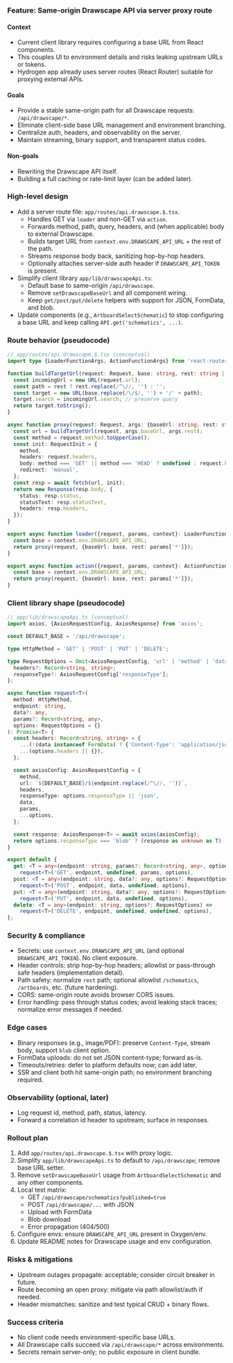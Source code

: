 ### Feature: Same-origin Drawscape API via server proxy route

#### Context
- Current client library requires configuring a base URL from React components.
- This couples UI to environment details and risks leaking upstream URLs or tokens.
- Hydrogen app already uses server routes (React Router) suitable for proxying external APIs.

#### Goals
- Provide a stable same-origin path for all Drawscape requests: `/api/drawscape/*`.
- Eliminate client-side base URL management and environment branching.
- Centralize auth, headers, and observability on the server.
- Maintain streaming, binary support, and transparent status codes.

#### Non-goals
- Rewriting the Drawscape API itself.
- Building a full caching or rate-limit layer (can be added later).

### High-level design
- Add a server route file: `app/routes/api.drawscape.$.tsx`.
  - Handles GET via `loader` and non-GET via `action`.
  - Forwards method, path, query, headers, and (when applicable) body to external Drawscape.
  - Builds target URL from `context.env.DRAWSCAPE_API_URL` + the rest of the path.
  - Streams response body back, sanitizing hop-by-hop headers.
  - Optionally attaches server-side auth header if `DRAWSCAPE_API_TOKEN` is present.
- Simplify client library `app/lib/drawscapeApi.ts`:
  - Default base to same-origin `/api/drawscape`.
  - Remove `setDrawscapeBaseUrl` and all component wiring.
  - Keep `get/post/put/delete` helpers with support for JSON, FormData, and blob.
- Update components (e.g., `ArtboardSelectSchematic`) to stop configuring a base URL and keep calling `API.get('schematics', ...)`.

### Route behavior (pseudocode)
```ts
// app/routes/api.drawscape.$.tsx (conceptual)
import type {LoaderFunctionArgs, ActionFunctionArgs} from 'react-router';

function buildTargetUrl(request: Request, base: string, rest: string | undefined) {
  const incomingUrl = new URL(request.url);
  const path = rest ? rest.replace(/^\//, '') : '';
  const target = new URL(base.replace(/\/$/, '') + '/' + path);
  target.search = incomingUrl.search; // preserve query
  return target.toString();
}

async function proxy(request: Request, args: {baseUrl: string; rest: string | undefined}) {
  const url = buildTargetUrl(request, args.baseUrl, args.rest);
  const method = request.method.toUpperCase();
  const init: RequestInit = {
    method,
    headers: request.headers,
    body: method === 'GET' || method === 'HEAD' ? undefined : request.body,
    redirect: 'manual',
  };
  const resp = await fetch(url, init);
  return new Response(resp.body, {
    status: resp.status,
    statusText: resp.statusText,
    headers: resp.headers,
  });
}

export async function loader({request, params, context}: LoaderFunctionArgs) {
  const base = context.env.DRAWSCAPE_API_URL;
  return proxy(request, {baseUrl: base, rest: params['*']});
}

export async function action({request, params, context}: ActionFunctionArgs) {
  const base = context.env.DRAWSCAPE_API_URL;
  return proxy(request, {baseUrl: base, rest: params['*']});
}
```

### Client library shape (pseudocode)
```ts
// app/lib/drawscapeApi.ts (conceptual)
import axios, {AxiosRequestConfig, AxiosResponse} from 'axios';

const DEFAULT_BASE = '/api/drawscape';

type HttpMethod = 'GET' | 'POST' | 'PUT' | 'DELETE';

type RequestOptions = Omit<AxiosRequestConfig, 'url' | 'method' | 'data' | 'params' | 'headers' | 'responseType'> & {
  headers?: Record<string, string>;
  responseType?: AxiosRequestConfig['responseType'];
};

async function request<T>(
  method: HttpMethod,
  endpoint: string,
  data?: any,
  params?: Record<string, any>,
  options: RequestOptions = {}
): Promise<T> {
  const headers: Record<string, string> = {
    ...(!(data instanceof FormData) ? {'Content-Type': 'application/json'} : {}),
    ...(options.headers || {}),
  };

  const axiosConfig: AxiosRequestConfig = {
    method,
    url: `${DEFAULT_BASE}/${endpoint.replace(/^\//, '')}`,
    headers,
    responseType: options.responseType || 'json',
    data,
    params,
    ...options,
  };

  const response: AxiosResponse<T> = await axios(axiosConfig);
  return options.responseType === 'blob' ? (response as unknown as T) : response.data;
}

export default {
  get: <T = any>(endpoint: string, params?: Record<string, any>, options?: RequestOptions) =>
    request<T>('GET', endpoint, undefined, params, options),
  post: <T = any>(endpoint: string, data?: any, options?: RequestOptions) =>
    request<T>('POST', endpoint, data, undefined, options),
  put: <T = any>(endpoint: string, data?: any, options?: RequestOptions) =>
    request<T>('PUT', endpoint, data, undefined, options),
  delete: <T = any>(endpoint: string, options?: RequestOptions) =>
    request<T>('DELETE', endpoint, undefined, undefined, options),
};
```

### Security & compliance
- Secrets: use `context.env.DRAWSCAPE_API_URL` (and optional `DRAWSCAPE_API_TOKEN`). No client exposure.
- Header controls: strip hop-by-hop headers; allowlist or pass-through safe headers (implementation detail).
- Path safety: normalize `rest` path; optional allowlist `/schematics`, `/artboards`, etc. (future hardening).
- CORS: same-origin route avoids browser CORS issues.
- Error handling: pass through status codes; avoid leaking stack traces; normalize error messages if needed.

### Edge cases
- Binary responses (e.g., image/PDF): preserve `Content-Type`, stream body, support `blob` client option.
- FormData uploads: do not set JSON content-type; forward as-is.
- Timeouts/retries: defer to platform defaults now; can add later.
- SSR and client both hit same-origin path; no environment branching required.

### Observability (optional, later)
- Log request id, method, path, status, latency.
- Forward a correlation id header to upstream; surface in responses.

### Rollout plan
1. Add `app/routes/api.drawscape.$.tsx` with proxy logic.
2. Simplify `app/lib/drawscapeApi.ts` to default to `/api/drawscape`; remove base URL setter.
3. Remove `setDrawscapeBaseUrl` usage from `ArtboardSelectSchematic` and any other components.
4. Local test matrix:
   - GET `/api/drawscape/schematics?published=true`
   - POST `/api/drawscape/...` with JSON
   - Upload with FormData
   - Blob download
   - Error propagation (404/500)
5. Configure envs: ensure `DRAWSCAPE_API_URL` present in Oxygen/env.
6. Update README notes for Drawscape usage and env configuration.

### Risks & mitigations
- Upstream outages propagate: acceptable; consider circuit breaker in future.
- Route becoming an open proxy: mitigate via path allowlist/auth if needed.
- Header mismatches: sanitize and test typical CRUD + binary flows.

### Success criteria
- No client code needs environment-specific base URLs.
- All Drawscape calls succeed via `/api/drawscape/*` across environments.
- Secrets remain server-only; no public exposure in client bundle.
